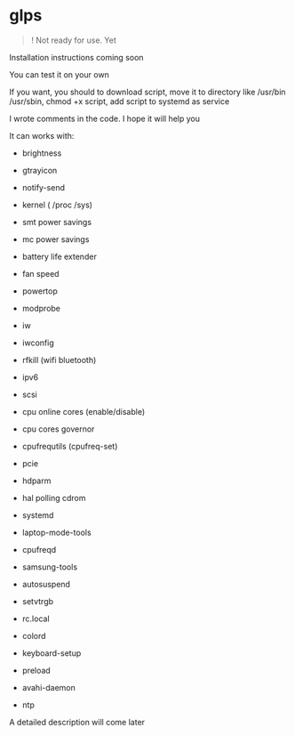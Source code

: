 # glps

> ! Not ready for use. Yet

Installation instructions coming soon

You can test it on your own

If you want, you should to download script, move it to directory like /usr/bin /usr/sbin, chmod +x script, add script to systemd as service

I wrote comments in the code. I hope it will help you

It can works with:

- brightness

- gtrayicon

- notify-send

- kernel ( /proc /sys)

- smt power savings

- mc power savings

- battery life extender

- fan speed

- powertop

- modprobe

- iw

- iwconfig

- rfkill (wifi bluetooth)

- ipv6

- scsi

- cpu online cores (enable/disable)

- cpu cores governor

- cpufrequtils (cpufreq-set)

- pcie

- hdparm

- hal polling cdrom

- systemd

- laptop-mode-tools

- cpufreqd

- samsung-tools

- autosuspend

- setvtrgb

- rc.local

- colord

- keyboard-setup

- preload

- avahi-daemon

- ntp

A detailed description will come later
